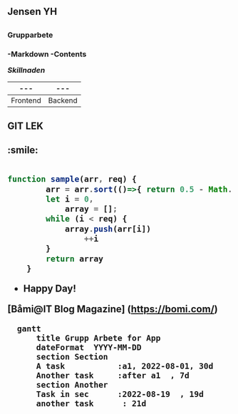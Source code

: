 <h2> Jensen YH  <h2>
<h3>Grupparbete <h3>
-Markdown
-Contents

*Skillnaden*

---|--- |
---|--- |
Frontend| Backend


<h2>GIT LEK<h2>
:smile:


```javascript

function sample(arr, req) {
        arr = arr.sort(()=>{ return 0.5 - Math.random() }) ;
        let i = 0,
            array = [];
        while (i < req) {
            array.push(arr[i])
                ++i
        }
        return array
    }

```

- Happy Day!

[Båmi@IT Blog Magazine] (https://bomi.com/)


  ```mermaid
    gantt
        title Grupp Arbete for App
        dateFormat  YYYY-MM-DD
        section Section
        A task           :a1, 2022-08-01, 30d
        Another task     :after a1  , 7d
        section Another
        Task in sec      :2022-08-19  , 19d
        another task      : 21d

